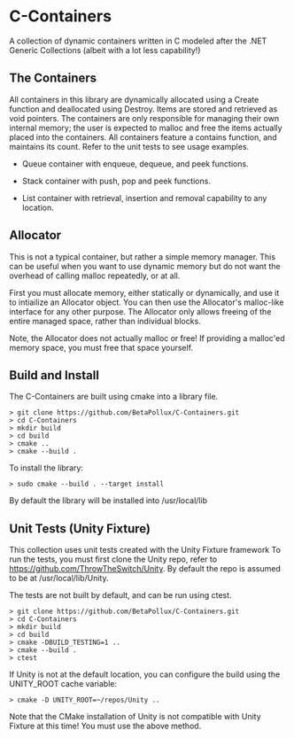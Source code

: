 # C-Containers

A collection of dynamic containers written in C modeled after the .NET Generic Collections (albeit with a lot less capability!)

## The Containers

All containers in this library are dynamically allocated using a Create function and deallocated using Destroy.
Items are stored and retrieved as void pointers. The containers are only responsible for managing their own internal memory; the user is expected to malloc and free the items actually placed into the containers.
All containers feature a contains function, and maintains its count.
Refer to the unit tests to see usage examples.

* Queue container with enqueue, dequeue, and peek functions.

* Stack container with push, pop and peek functions.

* List container with retrieval, insertion and removal capability to any location.

## Allocator

This is not a typical container, but rather a simple memory manager.
This can be useful when you want to use dynamic memory but do not want the overhead of calling malloc repeatedly, or at all.

First you must allocate memory, either statically or dynamically, and use it to intiailize an Allocator object.
You can then use the Allocator's malloc-like interface for any other purpose.
The Allocator only allows freeing of the entire managed space, rather than individual blocks.

Note, the Allocator does not actually malloc or free! If providing a malloc'ed memory space, you must free that space yourself.

## Build and Install

The C-Containers are built using cmake into a library file.

    > git clone https://github.com/BetaPollux/C-Containers.git
    > cd C-Containers
    > mkdir build
    > cd build
    > cmake ..
    > cmake --build .

To install the library:

    > sudo cmake --build . --target install

By default the library will be installed into /usr/local/lib

## Unit Tests (Unity Fixture)

This collection uses unit tests created with the Unity Fixture framework
To run the tests, you must first clone the Unity repo, refer to https://github.com/ThrowTheSwitch/Unity.
By default the repo is assumed to be at /usr/local/lib/Unity.

The tests are not built by default, and can be run using ctest.

    > git clone https://github.com/BetaPollux/C-Containers.git
    > cd C-Containers
    > mkdir build
    > cd build
    > cmake -DBUILD_TESTING=1 ..
    > cmake --build .
    > ctest

If Unity is not at the default location, you can configure the build using the UNITY_ROOT cache variable:

    > cmake -D UNITY_ROOT=~/repos/Unity ..

Note that the CMake installation of Unity is not compatible with Unity Fixture at this time!
You must use the above method.
